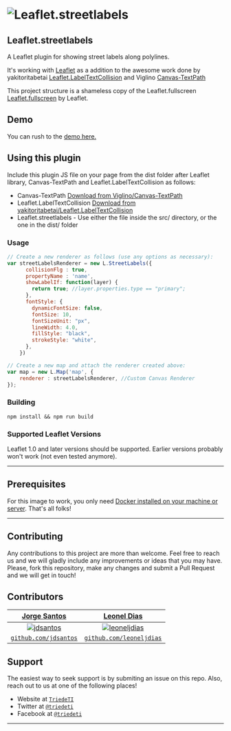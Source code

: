 
![Leaflet.streetlabels](https://triedeti.github.io/Leaflet.streetlabels/img/screenshot.png?v=11032020)
============

## Leaflet.streetlabels
A Leaflet plugin for showing street labels along polylines.

It's working with [Leaflet](http://leafletjs.com/) as a addition to the awesome work done by yakitoritabetai [Leaflet.LabelTextCollision](https://github.com/yakitoritabetai/Leaflet.LabelTextCollision) and Viglino [Canvas-TextPath](Canvas-TextPath)

This project structure is a shameless copy of the Leaflet.fullscreen [Leaflet.fullscreen](https://github.com/Leaflet/Leaflet.fullscreen) by Leaflet.

## Demo

You can rush to the [demo here.](https://triedeti.github.io/Leaflet.streetlabels/)


## Using this plugin
Include this plugin JS file on your page from the dist folder after Leaflet library, Canvas-TextPath and Leaflet.LabelTextCollision as follows:
* Canvas-TextPath [Download from Viglino/Canvas-TextPath](https://github.com/Viglino/Canvas-TextPath)
* Leaflet.LabelTextCollision [Download from yakitoritabetai/Leaflet.LabelTextCollision](https://github.com/yakitoritabetai/Leaflet.LabelTextCollision)
* Leaflet.streetlabels - Use either the file inside the src/ directory, or the one in the dist/ folder

### Usage

``` js
// Create a new renderer as follows (use any options as necessary):
var streetLabelsRenderer = new L.StreetLabels({
      collisionFlg : true,
      propertyName : 'name',
      showLabelIf: function(layer) {
        return true; //layer.properties.type == "primary";
      },
      fontStyle: {
        dynamicFontSize: false,
        fontSize: 10,
        fontSizeUnit: "px",
        lineWidth: 4.0,
        fillStyle: "black",
        strokeStyle: "white",
      },
    })

// Create a new map and attach the renderer created above:
var map = new L.Map('map', {
    renderer : streetLabelsRenderer, //Custom Canvas Renderer
});
```
### Building

    npm install && npm run build

### Supported Leaflet Versions

Leaflet 1.0 and later versions should be supported. Earlier versions probably won\'t work (not even tested anymore).

---

## Prerequisites

For this image to work, you only need <a href="https://docs.docker.com/install/" target="_blank">Docker installed on your machine or server</a>. That's all folks!

---

## Contributing

Any contributions to this project are more than welcome. Feel free to reach us and we will gladly include any improvements or ideas that you may have.
Please, fork this repository, make any changes and submit a Pull Request and we will get in touch!

## Contributors

| <a href="http://jdsantos.github.io" target="_blank">**Jorge Santos**</a> | <a href="https://github.com/leoneljdias" target="_blank">**Leonel Dias**</a> 
| :---: |:---:|
| [![jdsantos](https://avatars1.githubusercontent.com/u/1708961?v=3&s=50)](http://jdsantos.github.io)    | [![leoneljdias](https://avatars1.githubusercontent.com/u/4217810?v=3&s=50)](http://fvcproductions.com) |
| <a href="https://github.com/jdsantos" target="_blank">`github.com/jdsantos`</a> | <a href="https://github.com/leoneljdias" target="_blank">`github.com/leoneljdias`</a> 

## Support

The easiest way to seek support is by submiting an issue on this repo.
Also, reach out to us at one of the following places!

- Website at <a href="https://triedeti.pt" target="_blank">`TriedeTI`</a>
- Twitter at <a href="https://twitter.com/TriedeTi" target="_blank">`@triedeti`</a>
- Facebook at <a href="https://facebook.com/triedeti" target="_blank">`@triedeti`</a>

---
